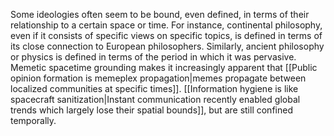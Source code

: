 Some ideologies often seem to be bound, even defined, in terms of their relationship to a certain space or time. For instance, continental philosophy, even if it consists of specific views on specific topics, is defined in terms of its close connection to European philosophers. Similarly, ancient philosophy or physics is defined in terms of the period in which it was pervasive. Memetic spacetime grounding makes it increasingly apparent that [[Public opinion formation is memeplex propagation|memes propagate between localized communities at specific times]]. [[Information hygiene is like spacecraft sanitization|Instant communication recently enabled global trends which largely lose their spatial bounds]], but are still confined temporally.